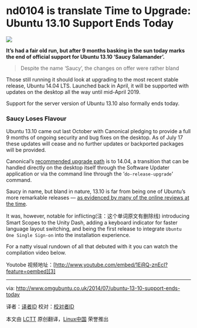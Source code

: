 nd0104 is translate
Time to Upgrade: Ubuntu 13.10 Support Ends Today
================================================================================
![](http://www.omgubuntu.co.uk/wp-content/uploads/2014/04/upgrade-available.jpg)

**It’s had a fair old run, but after 9 months basking in the sun today marks the end of official support for Ubuntu 13.10 ‘Saucy Salamander’.**

> Despite the name ‘Saucy’, the changes on offer were rather bland

Those still running it should look at upgrading to the most recent stable release, Ubuntu 14.04 LTS. Launched back in April, it will be supported with updates on the desktop all the way until mid-April 2019.

Support for the server version of Ubuntu 13.10 also formally ends today.

### Saucy Loses Flavour ###

Ubuntu 13.10 came out last October with Canonical pledging to provide a full 9 months of ongoing security and bug fixes on the desktop. As of July 17 these updates will cease and no further updates or backported packages will be provided.

Canonical’s [recommended upgrade path][1] is to 14.04, a transition that can be handled directly on the desktop itself through the Software Updater application or via the command line through the ‘`do-release-upgrade`‘ command.

Saucy in name, but bland in nature, 13.10 is far from being one of Ubuntu’s more remarkable releases — [as evidenced by many of the online reviews at the time][2].

It was, however, notable for inflicting(注：这个单词原文有删除线) introducing Smart Scopes to the Unity Dash, adding a keyboard indicator for faster language layout switching, and being the first release to integrate `Ubuntu One Single Sign-on` into the installation experience.

For a natty visual rundown of all that debuted with it you can watch the compilation video below.

Youtobe 视频地址：[http://www.youtube.com/embed/1EiRQ-znEcI?feature=oembed][3]

--------------------------------------------------------------------------------

via: http://www.omgubuntu.co.uk/2014/07/ubuntu-13-10-support-ends-today

译者：[译者ID](https://github.com/译者ID) 校对：[校对者ID](https://github.com/校对者ID)

本文由 [LCTT](https://github.com/LCTT/TranslateProject) 原创翻译，[Linux中国](http://linux.cn/) 荣誉推出

[1]:https://help.ubuntu.com/community/TrustyUpgrades
[2]:http://www.omgubuntu.co.uk/2013/10/ubuntu-13-10-press-reaction
[3]:http://www.youtube.com/embed/1EiRQ-znEcI?feature=oembed